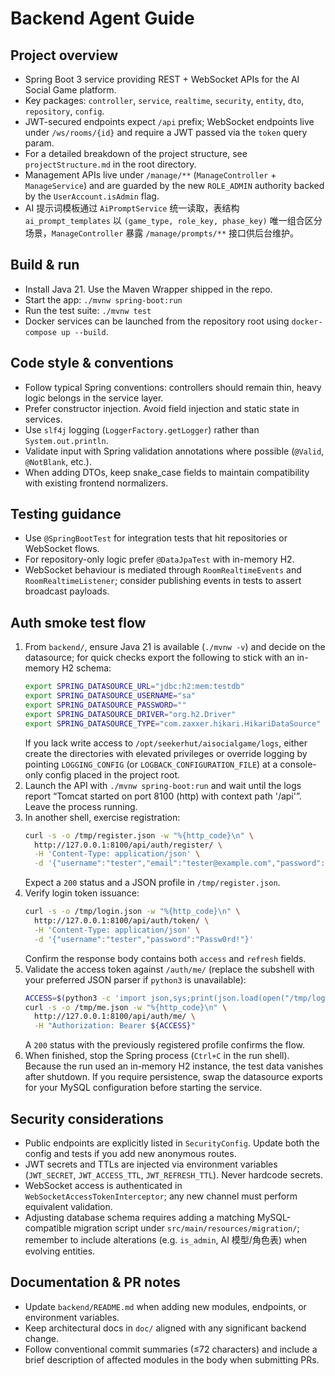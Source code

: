 # Backend Agent Guide

## Project overview
- Spring Boot 3 service providing REST + WebSocket APIs for the AI Social Game platform.
- Key packages: `controller`, `service`, `realtime`, `security`, `entity`, `dto`, `repository`, `config`.
- JWT-secured endpoints expect `/api` prefix; WebSocket endpoints live under `/ws/rooms/{id}` and require a JWT passed via the `token` query param.
- For a detailed breakdown of the project structure, see `projectStructure.md` in the root directory.
- Management APIs live under `/manage/**` (`ManageController` + `ManageService`) and are guarded by the new `ROLE_ADMIN` authority backed by the `UserAccount.isAdmin` flag.
- AI 提示词模板通过 `AiPromptService` 统一读取，表结构 `ai_prompt_templates` 以 `(game_type, role_key, phase_key)` 唯一组合区分场景，`ManageController` 暴露 `/manage/prompts/**` 接口供后台维护。

## Build & run
- Install Java 21. Use the Maven Wrapper shipped in the repo.
- Start the app: `./mvnw spring-boot:run`
- Run the test suite: `./mvnw test`
- Docker services can be launched from the repository root using `docker-compose up --build`.

## Code style & conventions
- Follow typical Spring conventions: controllers should remain thin, heavy logic belongs in the service layer.
- Prefer constructor injection. Avoid field injection and static state in services.
- Use `slf4j` logging (`LoggerFactory.getLogger`) rather than `System.out.println`.
- Validate input with Spring validation annotations where possible (`@Valid`, `@NotBlank`, etc.).
- When adding DTOs, keep snake_case fields to maintain compatibility with existing frontend normalizers.

## Testing guidance
- Use `@SpringBootTest` for integration tests that hit repositories or WebSocket flows.
- For repository-only logic prefer `@DataJpaTest` with in-memory H2.
- WebSocket behaviour is mediated through `RoomRealtimeEvents` and `RoomRealtimeListener`; consider publishing events in tests to assert broadcast payloads.

## Auth smoke test flow
1. From `backend/`, ensure Java 21 is available (`./mvnw -v`) and decide on the datasource; for quick checks export the following to stick with an in-memory H2 schema:
   ```bash
   export SPRING_DATASOURCE_URL="jdbc:h2:mem:testdb"
   export SPRING_DATASOURCE_USERNAME="sa"
   export SPRING_DATASOURCE_PASSWORD=""
   export SPRING_DATASOURCE_DRIVER="org.h2.Driver"
   export SPRING_DATASOURCE_TYPE="com.zaxxer.hikari.HikariDataSource"
   ```
   If you lack write access to `/opt/seekerhut/aisocialgame/logs`, either create the directories with elevated privileges or override logging by pointing `LOGGING_CONFIG` (or `LOGBACK_CONFIGURATION_FILE`) at a console-only config placed in the project root.
2. Launch the API with `./mvnw spring-boot:run` and wait until the logs report “Tomcat started on port 8100 (http) with context path '/api'”. Leave the process running.
3. In another shell, exercise registration:
   ```bash
   curl -s -o /tmp/register.json -w "%{http_code}\n" \
     http://127.0.0.1:8100/api/auth/register/ \
     -H 'Content-Type: application/json' \
     -d '{"username":"tester","email":"tester@example.com","password":"Passw0rd!","display_name":"Tester"}'
   ```
   Expect a `200` status and a JSON profile in `/tmp/register.json`.
4. Verify login token issuance:
   ```bash
   curl -s -o /tmp/login.json -w "%{http_code}\n" \
     http://127.0.0.1:8100/api/auth/token/ \
     -H 'Content-Type: application/json' \
     -d '{"username":"tester","password":"Passw0rd!"}'
   ```
   Confirm the response body contains both `access` and `refresh` fields.
5. Validate the access token against `/auth/me/` (replace the subshell with your preferred JSON parser if `python3` is unavailable):
   ```bash
   ACCESS=$(python3 -c 'import json,sys;print(json.load(open("/tmp/login.json"))["access"])')
   curl -s -o /tmp/me.json -w "%{http_code}\n" \
     http://127.0.0.1:8100/api/auth/me/ \
     -H "Authorization: Bearer ${ACCESS}"
   ```
   A `200` status with the previously registered profile confirms the flow.
6. When finished, stop the Spring process (`Ctrl+C` in the run shell). Because the run used an in-memory H2 instance, the test data vanishes after shutdown. If you require persistence, swap the datasource exports for your MySQL configuration before starting the service.

## Security considerations
- Public endpoints are explicitly listed in `SecurityConfig`. Update both the config and tests if you add new anonymous routes.
- JWT secrets and TTLs are injected via environment variables (`JWT_SECRET`, `JWT_ACCESS_TTL`, `JWT_REFRESH_TTL`). Never hardcode secrets.
- WebSocket access is authenticated in `WebSocketAccessTokenInterceptor`; any new channel must perform equivalent validation.
- Adjusting database schema requires adding a matching MySQL-compatible migration script under `src/main/resources/migration/`; remember to include alterations (e.g. `is_admin`, AI 模型/角色表) when evolving entities.

## Documentation & PR notes
- Update `backend/README.md` when adding new modules, endpoints, or environment variables.
- Keep architectural docs in `doc/` aligned with any significant backend change.
- Follow conventional commit summaries (≤72 characters) and include a brief description of affected modules in the body when submitting PRs.
